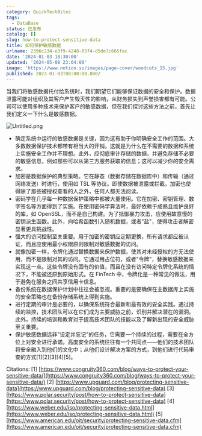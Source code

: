 ```yaml
---
category: QuickTechBites
tags:
  - DataBase
status: 已发布
catalog: []
slug: how-to-protect-sensitive-data
title: 如何保护敏感数据
urlname: 2396c234-e3f9-4248-85f4-d5de7c665fac
date: '2024-01-03 18:30:00'
updated: '2024-05-08 23:04:00'
image: 'https://www.notion.so/images/page-cover/woodcuts_15.jpg'
published: 2023-01-03T08:00:00.000Z
---
```


当我们将敏感数据托付给系统时，我们期望它们能够保证数据的安全和保护。数据泄露可能对组织及其客户产生毁灭性的影响，从财务损失到声誉损害都有可能。公司可以使用多种技术来保护客户的敏感数据，但在我们探讨这些方法之前，首先让我们定义一下什么是敏感数据。


![Untitled.png](https://prod-files-secure.s3.us-west-2.amazonaws.com/5d24fe63-e567-4804-86f9-9fdc62e13082/aa7e6578-50d6-4f37-a4e4-28071bd0fba3/Untitled.png?X-Amz-Algorithm=AWS4-HMAC-SHA256&X-Amz-Content-Sha256=UNSIGNED-PAYLOAD&X-Amz-Credential=ASIAZI2LB466S3ITJT5W%2F20250404%2Fus-west-2%2Fs3%2Faws4_request&X-Amz-Date=20250404T213427Z&X-Amz-Expires=3600&X-Amz-Security-Token=IQoJb3JpZ2luX2VjEKX%2F%2F%2F%2F%2F%2F%2F%2F%2F%2FwEaCXVzLXdlc3QtMiJHMEUCIEYMpUwH12LL2ptV90NfUT1N0lInMaV7Ax8TSZf5GTR5AiEAr%2FdBg2s2Fc3mC%2FqpYwj0FksCgHuRS%2BiB2EDzEFapWjQq%2FwMIHhAAGgw2Mzc0MjMxODM4MDUiDF0B1ZOuOz2AG%2B5RIircA7QgB3Cf6dLJYpeuRLEdtBDVDM5kEzhRMtHrFFj%2BfefHFKu1t1fuHAt%2FkHNt6QGLnipNJQImC4uSRvrx9gfotWVAUB6jwCpfwH5uCk01htyuZQW6b8seBcvg9prqdl8KlwZeNMg%2BWBg%2But%2BEuiZnYm5hnMfzxPTksROvS6R6gx9z2xmnCE8IxgE6jNmEbhm0edu9sA9aWtWa7314F%2BWnVCiQigiSSy3UYGi5ATc2a841ZjuVhuehqjXBougrcG5h2RGmE1QnhpoGRkEa7W7XdBZlBFz7bJ0BhDX7HxzJ4U474I09kPgj4X3R%2Bsi3tFDHiTDBn6KVZadpS0jrSyqsZZUyKor4Qjh0bs9v8B70gHwrnFTNZsoFGHY9vluQXKMgiwvV4qq92koAIvEEg%2Bs9ZMjU%2BuSjwyJbHWKGMtbT6k5y%2B2xBx1hil4IeuBpaGGhJNSEHOVqgHBaNSh7P1aghd%2Bzvjj8edtcDyWjjioSoMVYs8B1MMm%2BSw9z9vnGcF0HdGQwC0TRQF9iWP6lFthEsF%2BXCWoWiehjud5FIyWb0Kjk743gTjPhASk0whCS%2FLABjQDb7QsKzy1MwFqZumVc9Y2EitTTBbGidwCLsK5GCCskf2hvnV5AbYXoGNDMdMOuGwb8GOqUBSpeb1MQ0ysXcOyzbuHZwwczf%2BasCiY68abz16PMkWW5TBEaNbOrKvNm789q6wG8NN%2B2UCSwEhH0SOqkX%2BoKbkWdJZiO99SM%2Fdj1t0TzzEpWcWa4WX1URLoWDAbiSzz%2B1aZLBGPdnB5eH6hPsIGnMpro27OVo%2Bp1L400VWwFqAKZDcJaAw8qL6rY9WSGrQVF2mwGucRA4n5KXr2IIhowZDCgrdN0t&X-Amz-Signature=1d2693e45937418b4b274094abeadea5557aecd1dc29b61d490cb56bfd7eb83e&X-Amz-SignedHeaders=host&x-id=GetObject)

- 确定系统中运行的敏感数据是关键，因为这有助于你明确安全工作的范围。大多数数据保护技术都带有相当大的开销，这就是为什么在不需要的数据和系统上实施安全工作并不理想。此外，应彻底审计存储的数据，并避免存储不必要的敏感信息，例如那些可以从第三方服务获取的信息；这可以减少你的安全需求。
- 加密是数据保护的典型策略。它在静态（数据存储在数据库中）和传输（通过网络发送）时进行，使用如 TSL 等协议。即使数据被泄露或拦截，加密也使得除了那些被授权查看的人之外，任何人都无法阅读。
- 密码学在几乎每一种数据保护策略中都被大量使用。它在加密、密钥管理、数字签名等方面得到了实施。在使用密码学算法时，最好依赖于成熟且维护良好的库，如 OpenSSL，而不是自己构建。为了抵御暴力攻击，应使用故意慢的密钥派生函数。此外，向哈希函数引入随机数据，或者"盐"，使得攻击者解密显著更具挑战性。
- 强大的访问控制至关重要。用于加密的密钥应定期更换，所有请求都应被认证，而且应使用最小权限原则限制对敏感数据的访问。
- 就像加密一样，令牌化通过替换数据来保护数据，使其对未经授权的方无法使用，而不是限制对其的访问。它通过用占位符，或者"令牌"，替换敏感数据来实现这一点。这些令牌没有固有的价值，而且在没有访问特定令牌化系统的情况下，不能被还原到原始形式。在 FinTech 中，令牌化是一种常见的做法，用于避免在服务之间共享信用卡信息。
- 备份系统在数据保护计划中往往会被忽视。重要的是要确保在主数据库上实施的安全策略也在备份存储系统上得到实施。
- 进行定期的审计是必要的，以确保系统符合最新和最有效的安全实践。通过持续的监控，技术团队可以在它们成为主要威胁之前，识别并解决潜在的漏洞。此外，持续的培训和教育对于提高技术团队的技能以及了解新出现的安全威胁至关重要。
- 保护敏感数据远非"设定并忘记"的任务，它需要一个持续的过程，需要在全方位上对安全进行承诺。高度安全的系统往往有一个共同点——他们的技术团队将安全融入到他们的文化中；从他们设计解决方案的方式，到他们进行代码审查的方式[1][2][3][4][5]。

Citations:
[1] [https://www.congruity360.com/blog/ways-to-protect-your-sensitive-data/](https://www.congruity360.com/blog/ways-to-protect-your-sensitive-data/)
[2] [https://www.upguard.com/blog/protecting-sensitive-data](https://www.upguard.com/blog/protecting-sensitive-data)
[3] [https://www.polar.security/post/how-to-protect-sensitive-data](https://www.polar.security/post/how-to-protect-sensitive-data)
[4] [https://www.weber.edu/iso/protecting-sensitive-data.html](https://www.weber.edu/iso/protecting-sensitive-data.html)
[5] [https://www.american.edu/oit/security/protecting-sensitive-data.cfm](https://www.american.edu/oit/security/protecting-sensitive-data.cfm)

